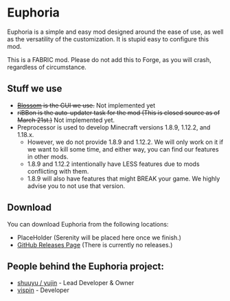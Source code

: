 # Euphoria
Euphoria is a simple and easy mod designed around the ease of use, as well as the versatility of the customization. It is stupid easy to configure this mod.

This is a FABRIC mod. Please do not add this to Forge, as you will crash, regardless of circumstance.

## Stuff we use

* ~~[Blossom](https://github.com/isolysm/blossom) is the GUI we use.~~ Not implemented yet
* ~~riBBon is the auto-updater task for the mod (This is closed source as of March 21st.)~~ Not implemented yet.
* Preprocessor is used to develop Minecraft versions 1.8.9, 1.12.2, and 1.18.x. 
  * However, we do not provide 1.8.9 and 1.12.2. We will only work on it if we want to kill some time, and either way, you can find our features in other mods.
  * 1.8.9 and 1.12.2 intentionally have LESS features due to mods conflicting with them.
  * 1.8.9 will also have features that might BREAK your game. We highly advise you to not use that version. 

## Download
You can download Euphoria from the following locations:

* PlaceHolder (Serenity will be placed here once we finish.)
* [GitHub Releases Page](https://github.com/isolysm/Euphoria/releases) (There is currently no releases.)

## People behind the Euphoria project:
* [shuuyu / yujin](https://github.com/euphorxa) - Lead Developer & Owner
* [vispin](https://github.com/vispin) - Developer
